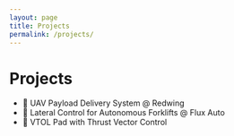 ```yaml
---
layout: page
title: Projects
permalink: /projects/
---
```


# Projects
- 🚁 UAV Payload Delivery System @ Redwing  
- 🤖 Lateral Control for Autonomous Forklifts @ Flux Auto  
- 🛫 VTOL Pad with Thrust Vector Control  

